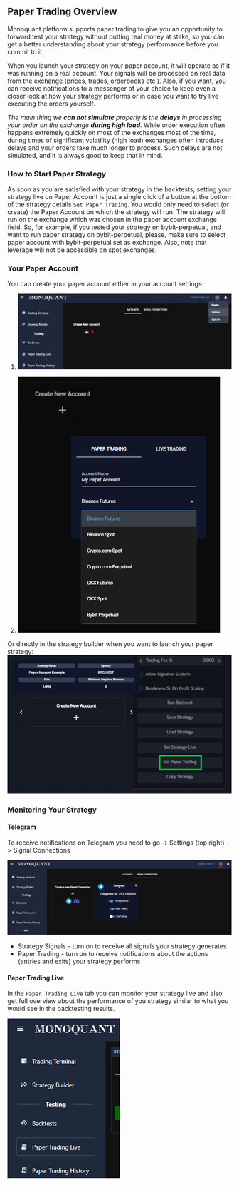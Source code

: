 ## Paper Trading Overview

Monoquant platform supports paper trading to give you an opportunity to forward test your strategy without putting
real money at stake, so you can get a better understanding about your strategy performance before you commit to it.

When you launch your strategy on your paper account, it will operate as if it was running on a real account. Your signals 
will be processed on real data from the exchange (prices, trades, orderbooks etc.). Also, if you want, you can receive 
notifications to a messenger of your choice to keep even a closer look at how your strategy performs or in case you want 
to try live executing the orders yourself.

_The main thing we **can not simulate** properly is the **delays** in processing your order on the exchange **during high load**._ 
While order execution often happens extremely quickly on most of the exchanges most of the time, during times of 
significant volatility (high load) exchanges often introduce delays and your orders take much longer to process. Such 
delays are not simulated, and it is always good to keep that in mind. 

### How to Start Paper Strategy
As soon as you are satisfied with your strategy in the backtests, setting your strategy live on Paper Account is just
a single click of a button at the bottom of the strategy details `Set Paper Trading`. You would only need to select (or
create) the Paper Account on which the strategy will run. The strategy will run on the exchange which was chosen in the
paper account exchange field. So, for example, if you tested your strategy on bybit-perpetual, and want to run paper 
strategy on bybit-perpetual, please, make sure to select paper account with bybit-perpetual set as exchange. 
Also, note that leverage will not be accessible on spot exchanges. 

### Your Paper Account
You can create your paper account either in your account settings:

1. ![img.png](images/navigate_to_paper_account.png)

2. ![img.png](images/paper_account_creation_in_settings.png)

Or directly in the strategy builder when you want to launch your paper strategy:
![paper account creation in strategy builder](images/paper_acc_create_in_strategy_builder.png)

### Monitoring Your Strategy

#### Telegram
To receive notifications on Telegram you need to go -> Settings (top right) -> Signal Connections

![signal connections setup](images/signal_connections_paper.png)

* Strategy Signals - turn on to receive all signals your strategy generates
* Paper Trading - turn on to receive notifications about the actions (entries and exits) your strategy performs

#### Paper Trading Live
In the `Paper Trading Live` tab you can monitor your strategy live and also get full overview about the performance of
you strategy similar to what you would see in the backtesting results. 

![paper trading live tab](images/paper_trading_live_tab.png)
